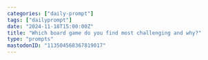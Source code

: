 ```yaml
---
categories: ["daily-prompt"]
tags: ["dailyprompt"]
date: "2024-11-18T15:00:00Z"
title: "Which board game do you find most challenging and why?"
type: "prompts"
mastodonID: "113504568367819017"
---
```

